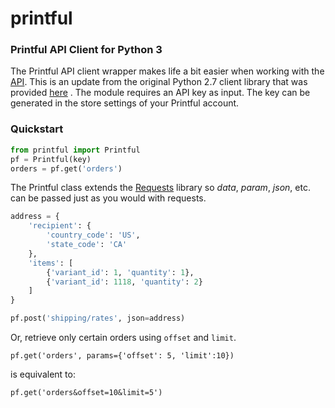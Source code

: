printful
========

### Printful API Client for Python 3

The Printful API client wrapper makes life a bit easier when working with the [API](https://www.theprintful.com/docs/index).
This is an update from the original Python 2.7 client library that was provided [here](https://www.theprintful.com/docs/libraries) .
The module requires an API key as input.  The key can be generated in the store settings of your Printful account.


### Quickstart


```python
from printful import Printful
pf = Printful(key)
orders = pf.get('orders')
```

The Printful class extends the [Requests](http://docs.python-requests.org/en/latest/) library so _data_, _param_, _json_, etc. can be passed just as you would with requests.

```python
address = {
    'recipient': {
        'country_code': 'US',
        'state_code': 'CA'
    },
    'items': [
        {'variant_id': 1, 'quantity': 1},
        {'variant_id': 1118, 'quantity': 2}
    ]
}

pf.post('shipping/rates', json=address)
```

Or, retrieve only certain orders using `offset` and `limit`.

`pf.get('orders', params={'offset': 5, 'limit':10})`

is equivalent to:

`pf.get('orders&offset=10&limit=5')`
